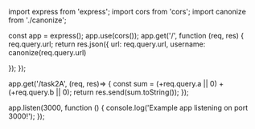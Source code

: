 import express from 'express';
import cors from 'cors';
import canonize from './canonize';

const app = express();
app.use(cors());
app.get('/', function (req, res) {
  req.query.url;
  return res.json({
    url: req.query.url,
    username: canonize(req.query.url)

  });
});


app.get('/task2A', (req, res)=> {
  const sum = (+req.query.a || 0) + (+req.query.b || 0);
  return res.send(sum.toString());
  });


app.listen(3000, function () {
  console.log('Example app listening on port 3000!');
});
